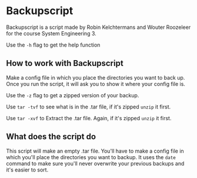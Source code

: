# Backupscript

Backupscript is a script made by Robin Kelchtermans and Wouter Roozeleer for the course System Engineering 3.

Use the `-h` flag to get the help function

## How to work with Backupscript

Make a config file in which you place the directories you want to back up. Once you run the script, it will ask you to show it where your config file is.

Use the `-z` flag to get a zipped version of your backup.

Use `tar -tvf` to see what is in the .tar file, if it's zipped `unzip` it first.

Use `tar -xvf` to Extract the .tar file. Again, if it's zipped `unzip` it first.

## What does the script do

This script will make an empty .tar file. You'll have to make a config file in which you'll place the directories you want to backup.
It uses the `date` command to make sure you'll never overwrite your previous backups and it's easier to sort.
